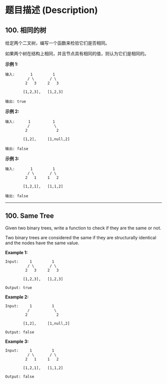 # 题目描述 (Description)

## 100. 相同的树

给定两个二叉树，编写一个函数来检验它们是否相同。

如果两个树在结构上相同，并且节点具有相同的值，则认为它们是相同的。

**示例 1:**

```()
输入:       1         1
          / \       / \
         2   3     2   3

        [1,2,3],   [1,2,3]

输出: true
```

**示例 2:**

```()
输入:      1          1
          /           \
         2             2

        [1,2],     [1,null,2]

输出: false
```

**示例 3:**

```()
输入:       1         1
          / \       / \
         2   1     1   2

        [1,2,1],   [1,1,2]

输出: false
```

***

## 100. Same Tree

Given two binary trees, write a function to check if they are the same or not.

Two binary trees are considered the same if they are structurally identical and the nodes have the same value.

**Example 1:**

```()
Input:     1         1
          / \       / \
         2   3     2   3

        [1,2,3],   [1,2,3]

Output: true
```

**Example 2:**

```()
Input:     1         1
          /           \
         2             2

        [1,2],     [1,null,2]

Output: false
```

**Example 3:**

```()
Input:     1         1
          / \       / \
         2   1     1   2

        [1,2,1],   [1,1,2]

Output: false
```
